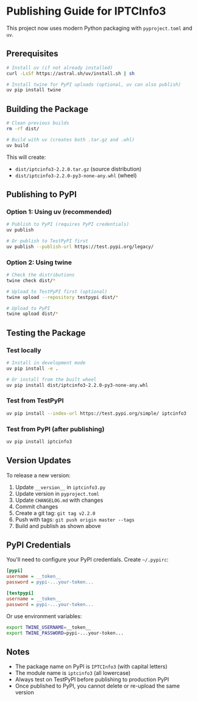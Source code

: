 # Publishing Guide for IPTCInfo3

This project now uses modern Python packaging with `pyproject.toml` and `uv`.

## Prerequisites

```bash
# Install uv (if not already installed)
curl -LsSf https://astral.sh/uv/install.sh | sh

# Install twine for PyPI uploads (optional, uv can also publish)
uv pip install twine
```

## Building the Package

```bash
# Clean previous builds
rm -rf dist/

# Build with uv (creates both .tar.gz and .whl)
uv build
```

This will create:
- `dist/iptcinfo3-2.2.0.tar.gz` (source distribution)
- `dist/iptcinfo3-2.2.0-py3-none-any.whl` (wheel)

## Publishing to PyPI

### Option 1: Using uv (recommended)

```bash
# Publish to PyPI (requires PyPI credentials)
uv publish

# Or publish to TestPyPI first
uv publish --publish-url https://test.pypi.org/legacy/
```

### Option 2: Using twine

```bash
# Check the distributions
twine check dist/*

# Upload to TestPyPI first (optional)
twine upload --repository testpypi dist/*

# Upload to PyPI
twine upload dist/*
```

## Testing the Package

### Test locally

```bash
# Install in development mode
uv pip install -e .

# Or install from the built wheel
uv pip install dist/iptcinfo3-2.2.0-py3-none-any.whl
```

### Test from TestPyPI

```bash
uv pip install --index-url https://test.pypi.org/simple/ iptcinfo3
```

### Test from PyPI (after publishing)

```bash
uv pip install iptcinfo3
```

## Version Updates

To release a new version:

1. Update `__version__` in `iptcinfo3.py`
2. Update version in `pyproject.toml`
3. Update `CHANGELOG.md` with changes
4. Commit changes
5. Create a git tag: `git tag v2.2.0`
6. Push with tags: `git push origin master --tags`
7. Build and publish as shown above

## PyPI Credentials

You'll need to configure your PyPI credentials. Create `~/.pypirc`:

```ini
[pypi]
username = __token__
password = pypi-...your-token...

[testpypi]
username = __token__
password = pypi-...your-token...
```

Or use environment variables:
```bash
export TWINE_USERNAME=__token__
export TWINE_PASSWORD=pypi-...your-token...
```

## Notes

- The package name on PyPI is `IPTCInfo3` (with capital letters)
- The module name is `iptcinfo3` (all lowercase)
- Always test on TestPyPI before publishing to production PyPI
- Once published to PyPI, you cannot delete or re-upload the same version

